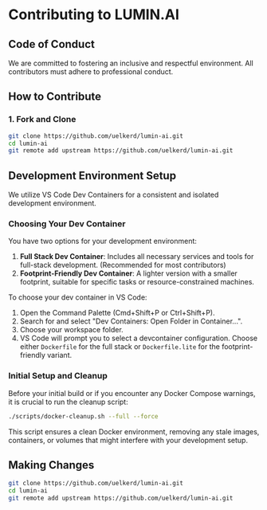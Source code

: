 # Contributing to LUMIN.AI

## Code of Conduct

We are committed to fostering an inclusive and respectful environment. All contributors must adhere to professional conduct.

## How to Contribute

### 1. Fork and Clone

```bash
git clone https://github.com/uelkerd/lumin-ai.git
cd lumin-ai
git remote add upstream https://github.com/uelkerd/lumin-ai.git

```

## Development Environment Setup

We utilize VS Code Dev Containers for a consistent and isolated development environment.

### Choosing Your Dev Container

You have two options for your development environment:

1.  **Full Stack Dev Container**: Includes all necessary services and tools for full-stack development. (Recommended for most contributors)
2.  **Footprint-Friendly Dev Container**: A lighter version with a smaller footprint, suitable for specific tasks or resource-constrained machines.

To choose your dev container in VS Code:

1.  Open the Command Palette (Cmd+Shift+P or Ctrl+Shift+P).
2.  Search for and select "Dev Containers: Open Folder in Container...".
3.  Choose your workspace folder.
4.  VS Code will prompt you to select a devcontainer configuration. Choose either `Dockerfile` for the full stack or `Dockerfile.lite` for the footprint-friendly variant.

### Initial Setup and Cleanup

Before your initial build or if you encounter any Docker Compose warnings, it is crucial to run the cleanup script:

```bash
./scripts/docker-cleanup.sh --full --force
```

This script ensures a clean Docker environment, removing any stale images, containers, or volumes that might interfere with your development setup.

## Making Changes

```bash
git clone https://github.com/uelkerd/lumin-ai.git
cd lumin-ai
git remote add upstream https://github.com/uelkerd/lumin-ai.git
```
